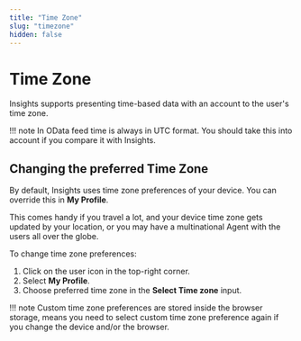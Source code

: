 ```yaml
---
title: "Time Zone" 
slug: "timezone"
hidden: false 
---
```


# Time Zone

Insights supports presenting time-based data with an account to the user's time zone. 

!!! note 
    In OData feed time is always in UTC format. You should take this into account if you compare it with Insights.

## Changing the preferred Time Zone

By default, Insights uses time zone preferences of your device. You can override this in **My Profile**. 

This comes handy if you travel a lot, and your device time zone gets updated by your location, or you may have a multinational Agent with the users all over the globe.

To change time zone preferences:

1. Click on the user icon in the top-right corner.
2. Select **My Profile**.
3. Choose preferred time zone in the **Select Time zone** input.

!!! note
    Custom time zone preferences are stored inside the browser storage, means you need to select custom time zone preference again if you change the device and/or the browser.